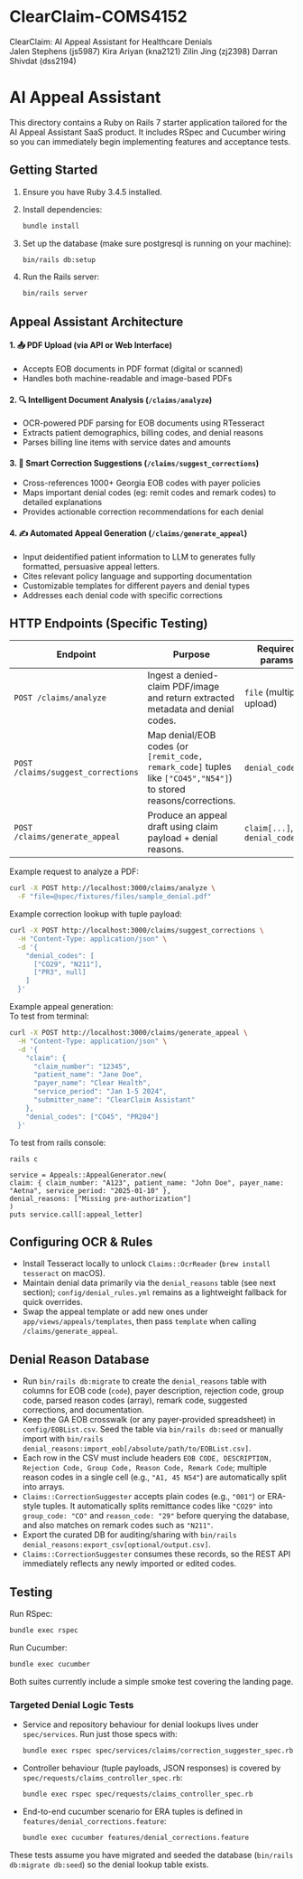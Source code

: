 # ClearClaim-COMS4152
ClearClaim: AI Appeal Assistant for Healthcare Denials  
Jalen Stephens (js5987)
Kira Ariyan (kna2121)
Zilin Jing (zj2398)
Darran Shivdat (dss2194)

# AI Appeal Assistant

This directory contains a Ruby on Rails 7 starter application tailored for the AI Appeal Assistant SaaS product. It includes RSpec and Cucumber wiring so you can immediately begin implementing features and acceptance tests.

## Getting Started

1. Ensure you have Ruby 3.4.5 installed.
2. Install dependencies:

   ```bash
   bundle install
   ```

3. Set up the database (make sure postgresql is running on your machine):

   ```bash
   bin/rails db:setup
   ```

4. Run the Rails server:

   ```bash
   bin/rails server
   ```

## Appeal Assistant Architecture

#### 1. 📤 **PDF Upload** (via API or Web Interface)
   - Accepts EOB documents in PDF format (digital or scanned)
   - Handles both machine-readable and image-based PDFs

#### 2. 🔍 **Intelligent Document Analysis** (`/claims/analyze`)
   - OCR-powered PDF parsing for EOB documents using RTesseract
   - Extracts patient demographics, billing codes, and denial reasons
   - Parses billing line items with service dates and amounts

#### 3. 🎯 **Smart Correction Suggestions** (`/claims/suggest_corrections`)
   - Cross-references 1000+ Georgia EOB codes with payer policies
   - Maps important denial codes (eg: remit codes and remark codes) to detailed explanations
   - Provides actionable correction recommendations for each denial

#### 4. ✍️ **Automated Appeal Generation** (`/claims/generate_appeal`)
   - Input deidentified patient information to LLM to generates fully formatted, persuasive appeal letters.
   - Cites relevant policy language and supporting documentation
   - Customizable templates for different payers and denial types
   - Addresses each denial code with specific corrections


<!-- - **Document intake** – `Claims::DocumentAnalyzer` routes uploads to `Claims::PdfAnalyzer` (pdf-reader/combine_pdf) or `Claims::OcrReader` (rtesseract) for text extraction.
- **Rule mapping** – `DenialRules::Repository` reads from the `denial_reasons` table (populated via `config/EOBList.csv`) and falls back to `config/denial_rules.yml` so payer logic can change without redeploys.
- **Appeal Generating** – `Appeals::AppealGenerator` queries gpt-4o-mini using an openai api key and generates appeal letters for denied claims. It takes in specific information about the case to write a strong appeal letter.
- **Storage targets** – PostgreSQL remains the system of record for claims/denials; ActiveStorage (with S3/GCS/Azure) should store original PDFs and generated appeals once wired up.
- **Async/AI** – Sidekiq is included so heavy OCR, PDF builds, or LLM calls can move to background jobs in future iterations. -->

## HTTP Endpoints (Specific Testing)

| Endpoint | Purpose | Required params |
| --- | --- | --- |
| `POST /claims/analyze` | Ingest a denied-claim PDF/image and return extracted metadata and denial codes. | `file` (multipart upload) |
| `POST /claims/suggest_corrections` | Map denial/EOB codes (or `[remit_code, remark_code]` tuples like `["CO45","N54"]`) to stored reasons/corrections. | `denial_codes[]` |
| `POST /claims/generate_appeal` | Produce an appeal draft using claim payload + denial reasons. | `claim[...]`, `denial_codes[]`

Example request to analyze a PDF:

```bash
curl -X POST http://localhost:3000/claims/analyze \
  -F "file=@spec/fixtures/files/sample_denial.pdf"
```

Example correction lookup with tuple payload:

```bash
curl -X POST http://localhost:3000/claims/suggest_corrections \
  -H "Content-Type: application/json" \
  -d '{
    "denial_codes": [
      ["CO29", "N211"],
      ["PR3", null]
    ]
  }'
```

Example appeal generation:  
To test from terminal:
```bash
curl -X POST http://localhost:3000/claims/generate_appeal \
  -H "Content-Type: application/json" \
  -d '{
    "claim": {
      "claim_number": "12345",
      "patient_name": "Jane Doe",
      "payer_name": "Clear Health",
      "service_period": "Jan 1-5 2024",
      "submitter_name": "ClearClaim Assistant"
    },
    "denial_codes": ["CO45", "PR204"]
  }'
```
To test from rails console:

```
rails c

service = Appeals::AppealGenerator.new(
claim: { claim_number: "A123", patient_name: "John Doe", payer_name: "Aetna", service_period: "2025-01-10" },
denial_reasons: ["Missing pre-authorization"]
)
puts service.call[:appeal_letter]
```


## Configuring OCR & Rules

- Install Tesseract locally to unlock `Claims::OcrReader` (`brew install tesseract` on macOS).
- Maintain denial data primarily via the `denial_reasons` table (see next section); `config/denial_rules.yml` remains as a lightweight fallback for quick overrides.
- Swap the appeal template or add new ones under `app/views/appeals/templates`, then pass `template` when calling `/claims/generate_appeal`.

## Denial Reason Database

- Run `bin/rails db:migrate` to create the `denial_reasons` table with columns for EOB code (`code`), payer description, rejection code, group code, parsed reason codes (array), remark code, suggested corrections, and documentation.
- Keep the GA EOB crosswalk (or any payer-provided spreadsheet) in `config/EOBList.csv`. Seed the table via `bin/rails db:seed` or manually import with `bin/rails denial_reasons:import_eob[/absolute/path/to/EOBList.csv]`.
- Each row in the CSV must include headers `EOB CODE, DESCRIPTION, Rejection Code, Group Code, Reason Code, Remark Code`; multiple reason codes in a single cell (e.g., `"A1, 45 N54"`) are automatically split into arrays.
- `Claims::CorrectionSuggester` accepts plain codes (e.g., `"001"`) or ERA-style tuples. It automatically splits remittance codes like `"CO29"` into `group_code: "CO"` and `reason_code: "29"` before querying the database, and also matches on remark codes such as `"N211"`.
- Export the curated DB for auditing/sharing with `bin/rails denial_reasons:export_csv[optional/output.csv]`.
- `Claims::CorrectionSuggester` consumes these records, so the REST API immediately reflects any newly imported or edited codes.

## Testing

Run RSpec:

```bash
bundle exec rspec
```

Run Cucumber:

```bash
bundle exec cucumber
```

Both suites currently include a simple smoke test covering the landing page.

### Targeted Denial Logic Tests

- Service and repository behaviour for denial lookups lives under `spec/services`. Run just those specs with:

  ```bash
  bundle exec rspec spec/services/claims/correction_suggester_spec.rb spec/services/denial_rules/repository_spec.rb
  ```

- Controller behaviour (tuple payloads, JSON responses) is covered by `spec/requests/claims_controller_spec.rb`:

  ```bash
  bundle exec rspec spec/requests/claims_controller_spec.rb
  ```

- End-to-end cucumber scenario for ERA tuples is defined in `features/denial_corrections.feature`:

  ```bash
  bundle exec cucumber features/denial_corrections.feature
  ```

These tests assume you have migrated and seeded the database (`bin/rails db:migrate db:seed`) so the denial lookup table exists.
